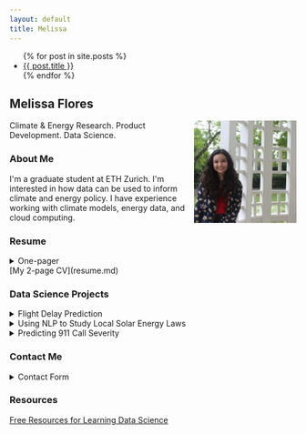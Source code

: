 ```yaml
---
layout: default
title: Melissa
---
```

<ul>
  {% for post in site.posts %}
    <li>
      <a href="{{ post.url | relative_url }}">{{ post.title }}</a>
    </li>
  {% endfor %}
</ul>

## Melissa Flores

<a href="http://linkedin.com/in/melissafloresdata">
    <img src="pdfs/linkedin_icon.jpg" alt="Visit my LinkedIn page" width="180" height="180" align="right" class="inline"/></a>
    
Climate & Energy Research. Product Development. Data Science.


### About Me
I'm a graduate student at ETH Zurich. I'm interested in how data can be used to inform climate and energy policy. I have experience working with climate models, energy data, and cloud computing.

### Resume
<details>
<summary> One-pager </summary>
<img src="pdfs/MF Resume.png" alt="Melissa Flores's one-page resume" width="800" height="1035" class="inline"/>
  </details>
[My 2-page CV](resume.md)
  
### Data Science Projects
<details>
<summary> Flight Delay Prediction </summary>
    <p>As a fellow at the Data Science 4 All / Women Program, I primarily worked to predict flight delays using neural networks. I'm working on improving the prediction and will share my results here.
    <a href="https://github.com/drewrya/DS4A---Team-16/blob/main/ds4a%20-%20Fall%202021%20-%20Team%2016%20Final%20Report.docx"> See our team's report here. </a> 
    <img src="pdfs/DS4A_Team16_Predicting_Airline_Delays.png" alt="Datafolio" class="inline"/>
</p>
  </details>
  
<details>
<summary> Using NLP to Study Local Solar Energy Laws </summary>
    <p>As a graduate student, I collected labeled data and used this to develop a keyword approach to identify laws that encourage and discourage solar energy adoption. <a href="https://drive.google.com/file/d/1VeLTsGpYlRdvVk8WOwddsJMYXTvCHHmy/view?usp=sharing"> Read my thesis here. </a> 
    <img src="pdfs/Thesis_Datafolio.png" alt="Datafolio" class="inline"/>
</p>
  </details>

<details>
<summary> Predicting 911 Call Severity </summary>
    <p>I worked with a team of students in ETH Zurich's Business Analytics course to predict 911 call severity using location and weather data. I primarily worked on cleaning data and developing a multinomial regression model. </p>
  </details>
  
  
### Contact Me
<details>
<summary> Contact Form </summary>
    <iframe src="https://docs.google.com/forms/d/e/1FAIpQLSf1j35ZGA5lWuwvC71o-zztvhs9w7_NQuiW639oNsROPqrYZA/viewform?embedded=true" width="640" height="707" frameborder="0" marginheight="0" marginwidth="0">Loading…</iframe>
      </details>

### Resources
[Free Resources for Learning Data Science](resources.md)
